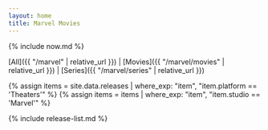 ```yaml
---
layout: home
title: Marvel Movies
---
```


{% include now.md %}

[All]({{ "/marvel" | relative_url }}) \| [Movies]({{ "/marvel/movies" | relative_url }}) \| [Series]({{ "/marvel/series" | relative_url }})

{% assign items = site.data.releases | where_exp: "item", "item.platform == 'Theaters'" %}
{% assign items = items | where_exp: "item", "item.studio == 'Marvel'" %}

{% include release-list.md %}